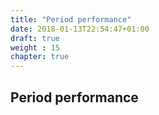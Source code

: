 ```yaml
---
title: "Period performance"
date: 2018-01-13T22:54:47+01:00
draft: true
weight : 15
chapter: true
---
```

## Period performance
